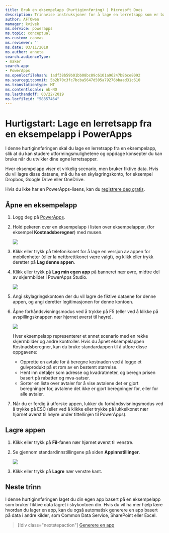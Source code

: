 ```yaml
---
title: Bruk en eksempelapp (hurtiginnføring) | Microsoft Docs
description: Trinnvise instruksjoner for å lage en lerretsapp som er basert på en eksempelapp i PowerApps
author: AFTOwen
manager: kvivek
ms.service: powerapps
ms.topic: conceptual
ms.custom: canvas
ms.reviewer: ''
ms.date: 03/11/2018
ms.author: anneta
search.audienceType:
- maker
search.app:
- PowerApps
ms.openlocfilehash: 1adf38b59b01bb08bc89c6101a96247b8bce8092
ms.sourcegitcommit: 5b2b70c3fc7bcba5647d505a79276bbaad31c610
ms.translationtype: MT
ms.contentlocale: nb-NO
ms.lasthandoff: 03/22/2019
ms.locfileid: "58357464"
---
```

# <a name="quickstart-create-a-canvas-app-from-a-sample-in-powerapps"></a>Hurtigstart: Lage en lerretsapp fra en eksempelapp i PowerApps
I denne hurtiginnføringen skal du lage en lerretsapp fra en eksempelapp, slik at du kan studere utformingsmulighetene og oppdage konsepter du kan bruke når du utvikler dine egne lerretsapper.

Hver eksempelapp viser et virkelig scenario, men bruker fiktive data. Hvis du vil lagre disse dataene, må du ha en skylagringskonto, for eksempel Dropbox, Google Drive eller OneDrive.

Hvis du ikke har en PowerApps-lisens, kan du [registrere deg gratis](../signup-for-powerapps.md).

## <a name="open-a-sample-app"></a>Åpne en eksempelapp
1. Logg deg på [PowerApps](https://web.powerapps.com?utm_source=padocs&utm_medium=linkinadoc&utm_campaign=referralsfromdoc).

1. Hold pekeren over en eksempelapp i listen over eksempelapper, (for eksempel **Kostnadsberegner**) med musen.

    ![](./media/open-and-run-a-sample-app/cost-estimator.png)

1. Klikk eller trykk på telefonikonet for å lage en versjon av appen for mobilenheter (eller la nettbrettikonet være valgt), og klikk eller trykk deretter på **Lag denne appen**.

1. Klikk eller trykk på **Lag min egen app** på banneret nær øvre, midtre del av skjermbildet i PowerApps Studio.

    ![](./media/open-and-run-a-sample-app/banner.png)

1. Angi skylagringskontoen der du vil lagre de fiktive dataene for denne appen, og angi deretter legitimasjonen for denne kontoen.

1. Åpne forhåndsvisningsmodus ved å trykke på F5 (eller ved å klikke på avspillingsknappen nær hjørnet øverst til høyre).

    ![](./media/open-and-run-a-sample-app/open-preview.png)

    Hver eksempelapp representerer et annet scenario med en rekke skjermbilder og andre kontroller. Hvis du åpnet eksempelappen Kostnadsberegner, kan du bruke standardappen til å utføre disse oppgavene:

    - Opprette en avtale for å beregne kostnaden ved å legge et gulvprodukt på et rom av en bestemt størrelse.
    - Hent inn detaljer som adresse og kvadratmeter, og beregn prisen basert på rabatter og mva-satser.
    - Sorter en liste over avtaler for å vise avtalene det er gjort beregninger for, avtalene det ikke er gjort beregninger for, eller for alle avtaler.
    
1. Når du er ferdig å utforske appen, lukker du forhåndsvisningsmodus ved å trykke på ESC (eller ved å klikke eller trykke på lukkeikonet nær hjørnet øverst til høyre under tittellinjen til PowerApps).

## <a name="save-the-app"></a>Lagre appen
1. Klikk eller trykk på **Fil**-fanen nær hjørnet øverst til venstre.

1. Se gjennom standardinnstillingene på siden **Appinnstillinger**.

    ![](./media/open-and-run-a-sample-app/app-settings.png)

1. Klikk eller trykk på **Lagre** nær venstre kant. 

## <a name="next-steps"></a>Neste trinn
I denne hurtiginnføringen laget du din egen app basert på en eksempelapp som bruker fiktive data lagret i skykontoen din. Hvis du vil ha mer hjelp lære hvordan du lager en app, kan du også automatisk generere en app basert på data i andre kilder, som Common Data Service, SharePoint eller Excel.

> [!div class="nextstepaction"]
> [Generere en app](data-platform-create-app.md)
